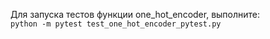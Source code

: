 Для запуска тестов функции one_hot_encoder, выполните:  
`python -m pytest test_one_hot_encoder_pytest.py`
